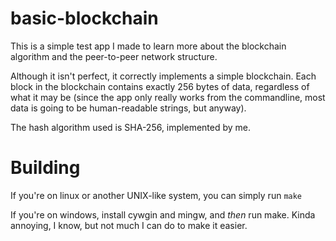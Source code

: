 # basic-blockchain
This is a simple test app I made to learn more about the blockchain algorithm and
the peer-to-peer network structure.

Although it isn't perfect, it correctly implements a simple blockchain. Each block in the
blockchain contains exactly 256 bytes of data, regardless of what it may be (since the app
only really works from the commandline, most data is going to be human-readable strings, but anyway).

The hash algorithm used is SHA-256, implemented by me.

# Building
If you're on linux or another UNIX-like system, you can simply run `make`

If you're on windows, install cywgin and mingw, and *then* run make.
Kinda annoying, I know, but not much I can do to make it easier.
